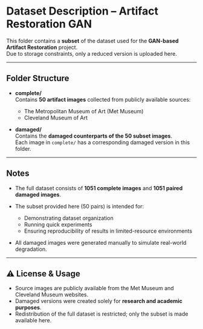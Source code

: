 # Dataset Description – Artifact Restoration GAN

This folder contains a **subset** of the dataset used for the **GAN-based Artifact Restoration** project.  
Due to storage constraints, only a reduced version is uploaded here.

---

##  Folder Structure

- **complete/**  
  Contains **50 artifact images** collected from publicly available sources:
  - The Metropolitan Museum of Art (Met Museum)
  - Cleveland Museum of Art

- **damaged/**  
  Contains the **damaged counterparts of the 50 subset images**.  
  Each image in `complete/` has a corresponding damaged version in this folder.

---

## Notes
- The full dataset consists of **1051 complete images** and **1051 paired damaged images**.  
- The subset provided here (50 pairs) is intended for:
  - Demonstrating dataset organization  
  - Running quick experiments  
  - Ensuring reproducibility of results in limited-resource environments  

- All damaged images were generated manually to simulate real-world degradation.  

---

## ⚠ License & Usage
- Source images are publicly available from the Met Museum and Cleveland Museum websites.  
- Damaged versions were created solely for **research and academic purposes**.  
- Redistribution of the full dataset is restricted; only the subset is made available here.
